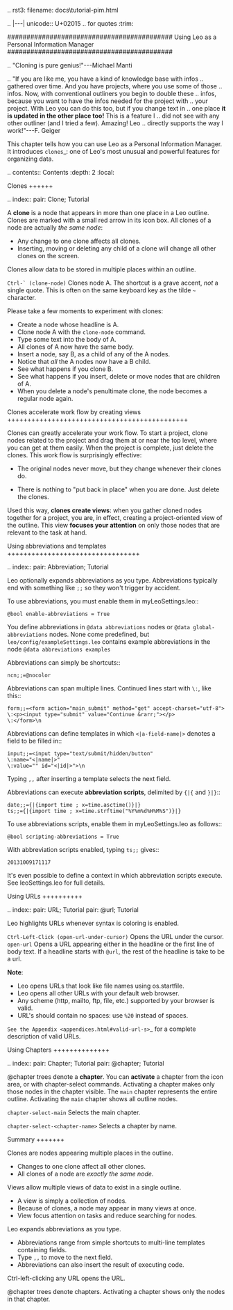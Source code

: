 .. rst3: filename: docs\tutorial-pim.html

.. |---| unicode:: U+02015 .. for quotes
   :trim:
   
###########################################
Using Leo as a Personal Information Manager
###########################################

..  "Cloning is pure genius!"---Michael Manti

..  "If you are like me, you have a kind of knowledge base with infos
..  gathered over time. And you have projects, where you use some of those
..  infos. Now, with conventional outliners you begin to double these
..  infos, because you want to have the infos needed for the project with
..  your project. With Leo you can do this too, but if you change text in
..  one place **it is updated in the other place too!** This is a feature I
..  did not see with any other outliner (and I tried a few). Amazing! Leo
..  directly supports the way I work!"---F. Geiger

This chapter tells how you can use Leo as a Personal Information Manager. It introduces `clones`_: one of Leo's most unusual and powerful features for organizing data.

.. contents:: Contents
    :depth: 2
    :local:

Clones
++++++

.. index::
    pair: Clone; Tutorial
    
A **clone** is a node that appears in more than one place in a Leo outline. Clones are marked with a small red arrow in its icon box. All clones of a node are actually *the same node*:

- Any change to one clone affects all clones.
- Inserting, moving or deleting any child of a clone will change all other clones on the screen.

Clones allow data to be stored in multiple places within an outline.

``Ctrl-` (clone-node)``
    Clones node A. The shortcut is a grave accent, *not* a single quote.  This is often on the same keyboard key as the tilde ``~`` character.

Please take a few moments to experiment with clones:

- Create a node whose headline is A.
- Clone node A with the ``clone-node`` command.
- Type some text into the body of A.
- All clones of A now have the same body.
- Insert a node, say B, as a child of any of the A nodes.
- Notice that *all* the A nodes now have a B child.
- See what happens if you clone B.
- See what happens if you insert, delete or move nodes that are children of A.
- When you delete a node's penultimate clone, the node becomes a regular node again.

Clones accelerate work flow by creating views
+++++++++++++++++++++++++++++++++++++++++++++

Clones can greatly accelerate your work flow. To start a project, clone nodes related to the project and drag them at or near the top level, where you can get at them easily. When the project is complete, just delete the clones. This work flow is surprisingly effective:

- The original nodes never move, but they change whenever their clones do.

- There is nothing to "put back in place" when you are done. Just delete the clones.
  
Used this way, **clones create views**: when you gather cloned nodes together for a project, you are, in effect, creating a project-oriented view of the outline. This view **focuses your attention** on only those nodes that are relevant to the task at hand.

Using abbreviations and templates
+++++++++++++++++++++++++++++++++

.. index::
    pair: Abbreviation; Tutorial

Leo optionally expands abbreviations as you type. Abbreviations typically end with something like ``;;`` so they won't trigger by accident.

To use abbreviations, you must enable them in myLeoSettings.leo::

    @bool enable-abbreviations = True

You define abbreviations in ``@data abbreviations`` nodes or ``@data global-abbreviations`` nodes. None come predefined, but ``leo/config/exampleSettings.leo`` contains example abbreviations in the node ``@data abbreviations examples``

Abbreviations can simply be shortcuts::

    ncn;;=@nocolor
    
Abbreviations can span multiple lines. Continued lines start with ``\:``, like this::

    form;;=<form action="main_submit" method="get" accept-charset="utf-8">
    \:<p><input type="submit" value="Continue &rarr;"></p>
    \:</form>\n

Abbreviations can define templates in which ``<|a-field-name|>`` denotes a field to be filled in::

    input;;=<input type="text/submit/hidden/button"
    \:name="<|name|>"
    \:value="" id="<|id|>">\n

Typing ``,,`` after inserting a template selects the next field.

Abbreviations can execute **abbreviation scripts**, delimited by ``{|{`` and ``}|}``::

    date;;={|{import time ; x=time.asctime()}|}
    ts;;={|{import time ; x=time.strftime("%Y%m%d%H%M%S")}|}
    
To use abbreviations scripts, enable them in myLeoSettings.leo as follows::

    @bool scripting-abbreviations = True

With abbreviation scripts enabled, typing ``ts;;`` gives::

    20131009171117
    
It's even possible to define a context in which abbreviation scripts execute. See leoSettings.leo for full details.

Using URLs
++++++++++

.. index::
    pair: URL; Tutorial
    pair: @url; Tutorial

Leo highlights URLs whenever syntax is coloring is enabled.

``Ctrl-Left-Click (open-url-under-cursor)``
    Opens the URL under the cursor.
``open-url``
    Opens a URL appearing either in the headline or the first line of body text. If a headline starts with ``@url``, the rest of the headline is take to be a url.
    
**Note**:

- Leo opens URLs that look like file names using os.startfile.
- Leo opens all other URLs with your default web browser.
- Any scheme (http, mailto, ftp, file, etc.) supported by your browser is valid.
- URL's should contain no spaces: use ``%20`` instead of spaces.

`See the Appendix <appendices.html#valid-url-s>`_ for a complete description of valid URLs.

Using Chapters
++++++++++++++

.. index::
    pair: Chapter; Tutorial
    pair: @chapter; Tutorial

@chapter trees denote a **chapter**. You can **activate** a chapter from the icon area, or with chapter-select commands. Activating a chapter makes only those nodes in the chapter visible. The ``main`` chapter represents the entire outline. Activating the ``main`` chapter shows all outline nodes.

``chapter-select-main``
    Selects the main chapter.
    
``chapter-select-<chapter-name>``
    Selects a chapter by name.

Summary
+++++++

Clones are nodes appearing multiple places in the outline.

- Changes to one clone affect all other clones.
- All clones of a node are *exactly the same node*.

Views allow multiple views of data to exist in a single outline.

- A view is simply a collection of nodes.
- Because of clones, a node may appear in many views at once.
- View focus attention on tasks and reduce searching for nodes.

Leo expands abbreviations as you type.

- Abbreviations range from simple shortcuts to multi-line templates containing fields.
- Type ``,,`` to move to the next field.
- Abbreviations can also insert the result of executing code.
    
Ctrl-left-clicking any URL opens the URL.

@chapter trees denote chapters. Activating a chapter shows only the nodes in that chapter.

